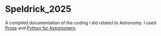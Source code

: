 # Speldrick_2025
A compiled documentation of the coding I did related to Astronomy. I used [Prose](https://prose.readthedocs.io/en/latest/ipynb/fitsmanager.html) and [Python for
Astronomers](https://prappleizer.github.io/).
